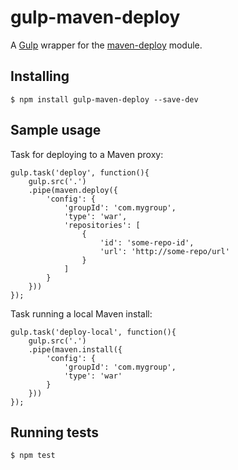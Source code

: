 gulp-maven-deploy
=================

A [Gulp](//gulpjs.com/) wrapper for the [maven-deploy](https://www.npmjs.org/package/maven-deploy) module.

## Installing

	$ npm install gulp-maven-deploy --save-dev

## Sample usage

Task for deploying to a Maven proxy:

	gulp.task('deploy', function(){
		gulp.src('.')
		.pipe(maven.deploy({
			'config': {
				'groupId': 'com.mygroup',
				'type': 'war',
				'repositories': [
					{
						'id': 'some-repo-id',
						'url': 'http://some-repo/url'
					}
				]
			}
		}))
	});

Task running a local Maven install:

	gulp.task('deploy-local', function(){
		gulp.src('.')
		.pipe(maven.install({
			'config': {
				'groupId': 'com.mygroup',
				'type': 'war'
			}
		}))
	});

## Running tests

	$ npm test
